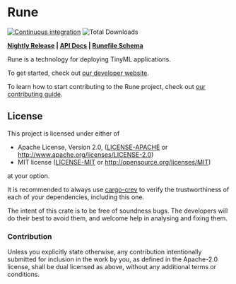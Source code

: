 # Rune

[![Continuous integration](https://github.com/hotg-ai/rune/actions/workflows/main.yml/badge.svg)](https://github.com/hotg-ai/rune/actions/workflows/main.yml)
![Total Downloads](https://img.shields.io/github/downloads/hotg-ai/rune/total.svg)

**[Nightly Release][nightly] | [API Docs][api-docs] | [Runefile Schema][schema]**

Rune is a technology for deploying TinyML applications.

To get started, check out [our developer website][dev].

To learn how to start contributing to the Rune project, check out
[our contributing guide][contributing].

## License

This project is licensed under either of

 * Apache License, Version 2.0, ([LICENSE-APACHE](LICENSE-APACHE.md) or
   http://www.apache.org/licenses/LICENSE-2.0)
 * MIT license ([LICENSE-MIT](LICENSE-MIT.md) or
   http://opensource.org/licenses/MIT)

at your option.

It is recommended to always use [cargo-crev][crev] to verify the
trustworthiness of each of your dependencies, including this one.

The intent of this crate is to be free of soundness bugs. The developers will
do their best to avoid them, and welcome help in analysing and fixing them.

### Contribution

Unless you explicitly state otherwise, any contribution intentionally
submitted for inclusion in the work by you, as defined in the Apache-2.0
license, shall be dual licensed as above, without any additional terms or
conditions.

[crev]: https://github.com/crev-dev/cargo-crev
[nightly]: https://github.com/hotg-ai/rune/releases/tag/nightly
[api-docs]: https://hotg-ai.github.io/rune/
[schema]: https://hotg-ai.github.io/rune/schema/schema.html
[rustup]: https://rustup.rs/
[whats-in-a-rune]: https://tinyverse.substack.com/p/whats-in-a-rune
[contributing]: CONTRIBUTING.md
[dev]: https://hotg.dev/docs/

